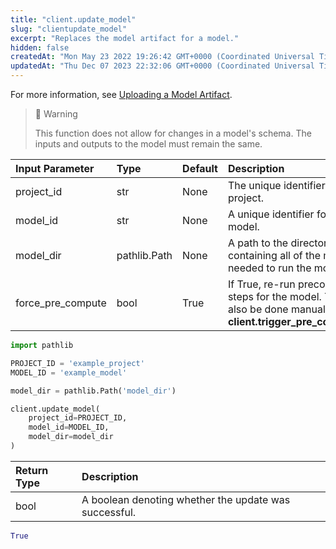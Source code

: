```yaml
---
title: "client.update_model"
slug: "clientupdate_model"
excerpt: "Replaces the model artifact for a model."
hidden: false
createdAt: "Mon May 23 2022 19:26:42 GMT+0000 (Coordinated Universal Time)"
updatedAt: "Thu Dec 07 2023 22:32:06 GMT+0000 (Coordinated Universal Time)"
---
```

For more information, see [Uploading a Model Artifact](doc:uploading-model-artifacts).

> 🚧 Warning
> 
> This function does not allow for changes in a model's schema. The inputs and outputs to the model must remain the same.

| Input Parameter   | Type         | Default | Description                                                                                                                       |
| :---------------- | :----------- | :------ | :-------------------------------------------------------------------------------------------------------------------------------- |
| project_id        | str          | None    | The unique identifier for the project.                                                                                            |
| model_id          | str          | None    | A unique identifier for the model.                                                                                                |
| model_dir         | pathlib.Path | None    | A path to the directory containing all of the model files needed to run the model.                                                |
| force_pre_compute | bool         | True    | If True, re-run precomputation steps for the model. This can also be done manually by calling **client.trigger_pre_computation**. |

```python Usage
import pathlib

PROJECT_ID = 'example_project'
MODEL_ID = 'example_model'

model_dir = pathlib.Path('model_dir')

client.update_model(
    project_id=PROJECT_ID,
    model_id=MODEL_ID,
    model_dir=model_dir
)
```

| Return Type | Description                                           |
| :---------- | :---------------------------------------------------- |
| bool        | A boolean denoting whether the update was successful. |

```python Response
True
```
